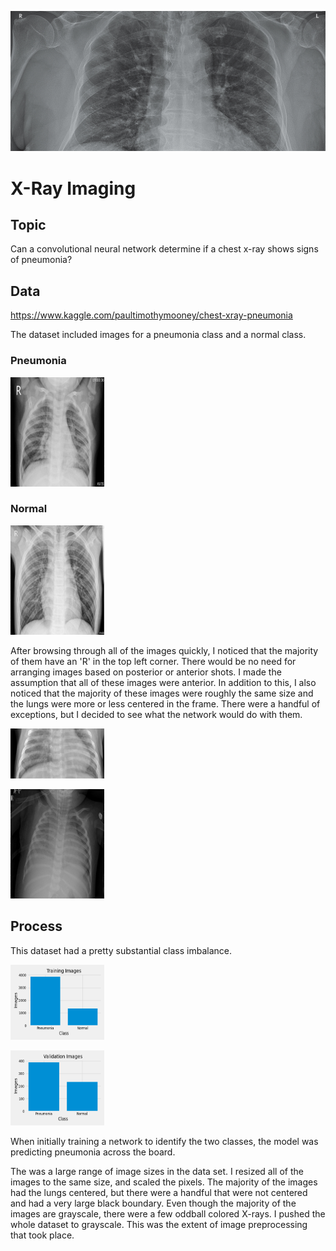 
![](/images/title_image.png)

# X-Ray Imaging 

## Topic
Can a convolutional neural network determine if a chest x-ray shows signs of pneumonia?

## Data
https://www.kaggle.com/paultimothymooney/chest-xray-pneumonia

The dataset included images for a pneumonia class and a normal class.

### Pneumonia
<img src="/images/xrays/pneum/person49_virus_101.jpeg" alt="pneumonia"
	title="pneumonia" width="150" height="175" />

### Normal
<img src="/images/xrays/norm/NORMAL2-IM-0198-0001.jpeg" alt="normal"
	title="normal" width="150" height="175" />

After browsing through all of the images quickly, I noticed that the majority of them have an 'R' in the top left corner.  There would be no need for arranging images based on posterior or anterior shots.  I made the assumption that all of these images were anterior.
In addition to this, I also noticed that the majority of these images were roughly the same size and the lungs were more or less centered in the frame.  There were a handful of exceptions, but I decided to see what the network would do with them.

<img src="/images/xrays/oddball/person1706_bacteria_4516.jpeg" alt="oddball1"
	title="oddball1" width="150" height="80" />

<img src="/images/xrays/oddball/person1712_bacteria_4529.jpeg" alt="oddball2"
	title="oddball2" width="150" height="175" />

## Process
This dataset had a pretty substantial class imbalance.  

<img src="/images/plots/training_images.png" alt="dist1"
	title="dist1" width="150" height="120" />

<img src="/images/plots/validation_images.png" alt="dist2"
	title="dist2" width="150" height="120" />  



When initially training a network to identify the two classes, the model was predicting pneumonia across the board.  

The was a large range of image sizes in the data set.  I resized all of the images to the same size, and scaled the pixels.  The majority of the images had the lungs centered, but there were a handful that were not centered and had a very large black boundary.  Even though the majority of the images are grayscale, there were a few oddball colored X-rays.  I pushed the whole dataset to grayscale.  This was the extent of image preprocessing that took place. 
